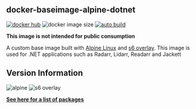 [appurl]: https://alpinelinux.org
[s6overlay]: https://github.com/just-containers/s6-overlay

## docker-baseimage-alpine-dotnet
[![docker hub](https://img.shields.io/badge/docker_hub-link-blue?style=for-the-badge&logo=docker)](https://hub.docker.com/repository/docker/vcxpz/baseimage-alpine-dotnet) ![docker image size](https://img.shields.io/docker/image-size/vcxpz/baseimage-alpine-dotnet?style=for-the-badge&logo=docker) [![auto build](https://img.shields.io/badge/docker_builds-automated-blue?style=for-the-badge&logo=docker?color=d1aa67)](https://github.com/hydazz/docker-baseimage-alpine-dotnet/actions?query=workflow%3A"Auto+Builder+CI")

**This image is not intended for public consumption**

A custom base image built with [Alpine Linux][appurl] and [s6 overlay][s6overlay]. This image is used for .NET applications such as Radarr, Lidarr, Readarr and Jackett

## Version Information
![alpine](https://img.shields.io/badge/alpine-edge-0D597F?style=for-the-badge&logo=alpine-linux) ![s6 overlay](https://img.shields.io/badge/s6_overlay-2.1.0.2-blue?style=for-the-badge)

**[See here for a list of packages](https://github.com/hydazz/docker-baseimage-alpine-dotnet/blob/main/package_versions.txt)**
